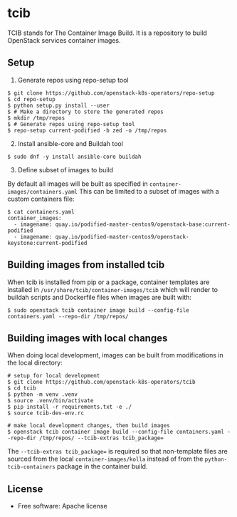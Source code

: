 # tcib

TCIB stands for The Container Image Build.
It is a repository to build OpenStack services container images.

## Setup

1. Generate repos using repo-setup tool
```
$ git clone https://github.com/openstack-k8s-operators/repo-setup
$ cd repo-setup
$ python setup.py install --user
$ # Make a directory to store the generated repos
$ mkdir /tmp/repos
$ # Generate repos using repo-setup tool
$ repo-setup current-podified -b zed -o /tmp/repos
```

2. Install ansible-core and Buildah tool
```
$ sudo dnf -y install ansible-core buildah
```

3. Define subset of images to build

By default all images will be built as specified
in `container-images/containers.yaml` This can be limited to a subset of images
with a custom containers file:

```
$ cat containers.yaml
container_images:
  - imagename: quay.io/podified-master-centos9/openstack-base:current-podified
  - imagename: quay.io/podified-master-centos9/openstack-keystone:current-podified
```

## Building images from installed tcib

When tcib is installed from pip or a package, container templates are installed
in `/usr/share/tcib/container-images/tcib` which will render to buildah scripts and Dockerfile files when images are built with:

```
$ sudo openstack tcib container image build --config-file containers.yaml --repo-dir /tmp/repos/
```

## Building images with local changes

When doing local development, images can be built from modifications in the
local directory:

```
# setup for local development
$ git clone https://github.com/openstack-k8s-operators/tcib
$ cd tcib
$ python -m venv .venv
$ source .venv/bin/activate
$ pip install -r requirements.txt -e ./
$ source tcib-dev-env.rc

# make local development changes, then build images
$ openstack tcib container image build --config-file containers.yaml --repo-dir /tmp/repos/ --tcib-extras tcib_package=
```

The `--tcib-extras tcib_package=` is required so that non-template files are sourced from the local `container-images/kolla` instead of from the `python-tcib-containers` package in the container build.

## License

* Free software: Apache license
